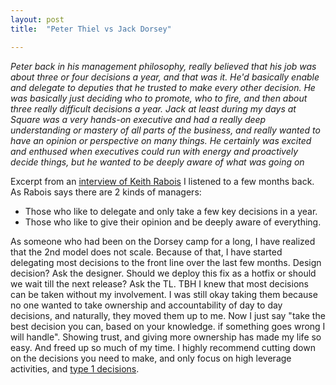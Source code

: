 ```yaml
---
layout: post
title:  "Peter Thiel vs Jack Dorsey"

---
```


*Peter back in his management philosophy, really believed that his job was about three or four decisions a year, and that was it. He'd basically enable and delegate to deputies that he trusted to make every other decision. He was basically just deciding who to promote, who to fire, and then about three really difficult decisions a year. Jack at least during my days at Square was a very hands-on executive and had a really deep understanding or mastery of all parts of the business, and really wanted to have an opinion or perspective on many things. He certainly was excited and enthused when executives could run with energy and proactively decide things, but he wanted to be deeply aware of what was going on*

Excerpt from an [interview of Keith Rabois](https://greatness.floodgate.com/episodes/keith-rabois-key-lessons-from-peter-thiel-reid-hoffman-and-jack-dorsey/transcript) I listened to a few months back. As Rabois says there are 2 kinds of managers:
  - Those who like to delegate and only take a few key decisions in a year.
  - Those who like to give their opinion and be deeply aware of everything.

As someone who had been on the Dorsey camp for a long, I have realized that the 2nd model does not scale. Because of that, I have started delegating most decisions to the front line over the last few months. Design decision? Ask the designer. Should we deploy this fix as a hotfix or should we wait till the next release? Ask the TL. TBH I knew that most decisions can be taken without my involvement. I was still okay taking them because no one wanted to take ownership and accountability of day to day decisions, and naturally, they moved them up to me. Now I just say "take the best decision you can, based on your knowledge. if something goes wrong I will handle". Showing trust, and giving more ownership has made my life so easy. And freed up so much of my time. I highly recommend cutting down on the decisions you need to make, and only focus on high leverage activities, and [type 1 decisions](https://themusingsofthebigredcar.com/jeff-bezos-on-decisionmaking/).
